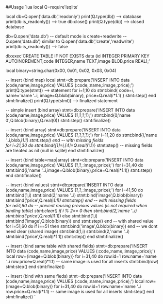 

##Usage
`lua
local Q=require'lsqlite'

local db=Q.open('data.db','readonly')
print(Q.type(db)) --> database
print(db:is_readonly()) --> true
db:close()
print(Q.type(db)) --> closed database


db=Q.open('data.db') -- default mode is create+readwrite 
-- Q.open('data.db') similar to Q.open('data.db','create','readwrite')
print(db:is_readonly()) --> false

db:exec'CREATE TABLE IF NOT EXISTS data (id INTEGER PRIMARY KEY AUTOINCREMENT,code INTEGER,name TEXT,image BLOB,price REAL);'

local binary=string.char(0x00, 0x01, 0x02, 0x03, 0x04) 

-- insert (bind map) 
local stmt=db:prepare('INSERT INTO data (code,name,image,price) VALUES (:code,:name,:image,:price);')
print(Q.type(stmt)) --> statement
for i=1,10 do 
    stmt:bind{
        code=i,
        name='name '..i,
        image=Q.blob(binary),
        price=Q.real(i*1.1)
    }
    stmt:step() 
end
stmt:finalize() 
print(Q.type(stmt)) --> finalized statement


-- simple insert (bind array)
stmt=db:prepare('INSERT INTO data (code,name,image,price) VALUES (?,?,?,?);')
stmt:bind{0,'name 0',Q.blob(binary),Q.real(0)}
stmt:step() 
stmt:finalize() 

-- insert (bind array)
stmt=db:prepare('INSERT INTO data (code,name,image,price) VALUES (?,?,?,?);')
for i=11,20 do 
    stmt:bind{i,'name '..i,blob,i*1.1}
    stmt:step() 
end
-- with missing fields  
for i=21,30 do 
    stmt:bind{[1]=i,[4]=Q.real(i*1.1)}
    stmt:step() -- missing fields are treated as nil (null in sqlite)
end
stmt:finalize() 

-- insert (bind table=map|array) 
stmt=db:prepare('INSERT INTO data (code,name,image,price) VALUES (?,?,:image,:price);')
for i=31,40 do 
    stmt:bind{i,'name '..i,image=Q.blob(binary),price=Q.real(i*1.1)}
    stmt:step() 
end
stmt:finalize() 

-- insert (bind values)
stmt=db:prepare('INSERT INTO data (code,name,image,price) VALUES (?,?,:image,:price);')
for i=41,50 do 
    stmt:bind(1,i)
    stmt:bind(2,'name '..i)
    stmt:bind('image',Q.blob(binary))
    stmt:bind('price',Q.real(i*1.1))
    stmt:step() 
end
-- with missing fields  
for i=51,60 do 
    -- prevent reusing previous values (is not required when binding table) 
    stmt:clear() 
    if i % 2== 0 then
        stmt:bind(2,'name '..i)
        stmt:bind('price',Q.real(i*1.1))
    else
        stmt:bind(1,i)
        stmt:bind('image',Q.blob(binary))
    end
    stmt:step() 
end
-- with shared value
for i=51,60 do 
    if i==51 then
        stmt:bind('image',Q.blob(binary))
    end
    -- we dont need clear (shared image)
    stmt:bind(1,i)
    stmt:bind(2,'name '..i)
    stmt:bind('price',Q.real(i*1.1))
    stmt:step() 
end
stmt:finalize() 

-- insert (bind same table with shared fields)
stmt=db:prepare('INSERT INTO data (code,name,image,price) VALUES (:code,:name,:image,:price);')
local row={image=Q.blob(binary)}
for i=31,40 do 
    row.id=1
    row.name='name '..i
    row.price=Q.real(i*1.1)
    -- same image is used for all inserts
    stmt:bind(row)
    stmt:step() 
end
stmt:finalize() 

-- insert (bind with same fieds)
stmt=db:prepare('INSERT INTO data (code,name,image,price) VALUES (:code,:name,:image,:price);')
local row={image=Q.blob(binary)}
for i=31,40 do 
    row.id=1
    row.name='name '..i
    row.price=Q.real(i*1.1)
    -- same image is used for all inserts
    stmt:step() 
end
stmt:finalize() 
`
